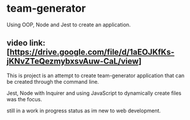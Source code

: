 # team-generator
Using OOP, Node and Jest to create an application. 

## video link: [https://drive.google.com/file/d/1aEOJKfKs-jKNvZTeQezmybxsvAuw-CaL/view]

This is project is an attempt to create team-generator application that can be created through the command line. 

Jest, Node with Inquirer and using JavaScript to dynamically  create files was the focus.

still in a work in progress status as im new to web development. 